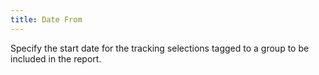 ```yaml
---
title: Date From
---
```



Specify the start date for the tracking selections tagged to a group  to be included in the report.

